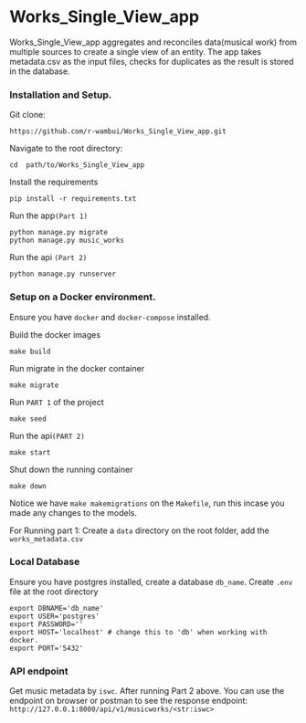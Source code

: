 # Works_Single_View_app

Works_Single_View_app aggregates and reconciles data(musical work) from multiple sources to create a single view of an entity. The app takes metadata.csv as the input files, checks for duplicates as the result is stored in the database.

### Installation and Setup.
Git clone:

 ```
 https://github.com/r-wambui/Works_Single_View_app.git
 ```

Navigate to the root directory:

```
cd  path/to/Works_Single_View_app
```

Install the requirements

```
pip install -r requirements.txt
```

Run the app`(Part 1)`

```
python manage.py migrate
python manage.py music_works
```

Run the api `(Part 2)`

```
python manage.py runserver
```

### Setup on a Docker environment.
Ensure you have `docker` and `docker-compose` installed.

Build the docker images

```
make build
```

Run migrate in the docker container
```
make migrate
```

Run `PART 1` of the project
```
make seed
```

Run the api`(PART 2)`
```
make start
```
Shut down the running container
```
make down
```

Notice we have `make makemigrations` on the `Makefile`, run this incase you made any changes to the models.

For Running part 1: 
Create a `data` directory on the root folder, add the `works_metadata.csv`

### Local Database
Ensure you have postgres installed, create a database `db_name`. Create `.env` file at the root directory
```
export DBNAME='db_name'
export USER='postgres'
export PASSWORD=''
export HOST='localhost' # change this to 'db' when working with docker.
export PORT='5432'
```

### API endpoint
Get music metadata by `iswc`. After running Part 2 above. You can use the endpoint on browser or postman to see the response
endpoint: `http://127.0.0.1:8000/api/v1/musicworks/<str:iswc>`


